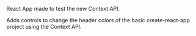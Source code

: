 React App made to test the new Context API.

Adds controls to change the header colors of the basic create-react-app project using the Context API.
